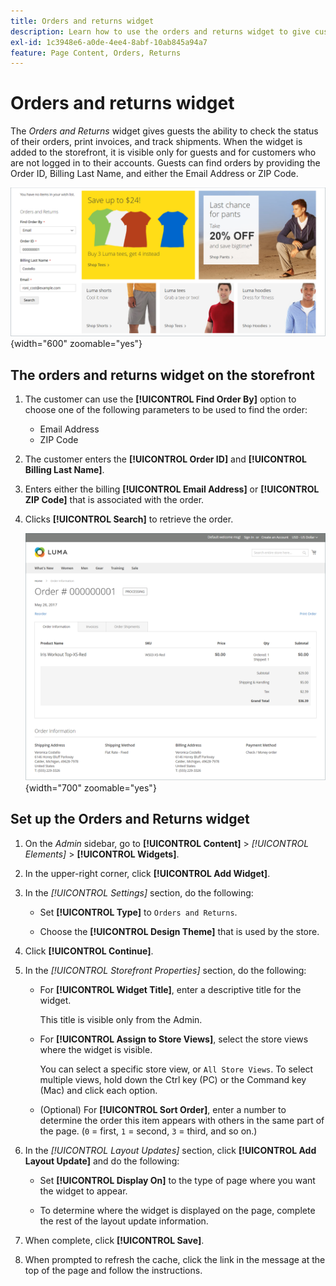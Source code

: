 ```yaml
---
title: Orders and returns widget
description: Learn how to use the orders and returns widget to give customers the ability to check the status of their orders, print invoices, and track shipments.
exl-id: 1c3948e6-a0de-4ee4-8abf-10ab845a94a7
feature: Page Content, Orders, Returns
---
```

# Orders and returns widget

The _Orders and Returns_ widget gives guests the ability to check the status of their orders, print invoices, and track shipments. When the widget is added to the storefront, it is visible only for guests and for customers who are not logged in to their accounts. Guests can find orders by providing the Order ID, Billing Last Name, and either the Email Address or ZIP Code.

![Orders and Returns widget in the sidebar on the storefront](./assets/storefront-widget-orders-returns-sidebar.png){width="600" zoomable="yes"}

## The orders and returns widget on the storefront

1. The customer can use the **[!UICONTROL Find Order By]** option to choose one of the following parameters to be used to find the order:

   - Email Address
   - ZIP Code

1. The customer enters the **[!UICONTROL Order ID]** and **[!UICONTROL Billing Last Name]**.

1. Enters either the billing **[!UICONTROL Email Address]** or **[!UICONTROL ZIP Code]** that is associated with the order.

1. Clicks **[!UICONTROL Search]** to retrieve the order.

   ![Order information displayed in the storefront](./assets/storefront-widget-orders-returns-view.png){width="700" zoomable="yes"}

## Set up the Orders and Returns widget

1. On the _Admin_ sidebar, go to **[!UICONTROL Content]** > _[!UICONTROL Elements]_ > **[!UICONTROL Widgets]**.

1. In the upper-right corner, click **[!UICONTROL Add Widget]**.

1. In the _[!UICONTROL Settings]_ section, do the following:

   - Set **[!UICONTROL Type]** to `Orders and Returns`.

   - Choose the **[!UICONTROL Design Theme]** that is used by the store.

1. Click **[!UICONTROL Continue]**.

1. In the _[!UICONTROL Storefront Properties]_ section, do the following:

   - For **[!UICONTROL Widget Title]**, enter a descriptive title for the widget.

      This title is visible only from the Admin.

   - For **[!UICONTROL Assign to Store Views]**, select the store views where the widget is visible.

      You can select a specific store view, or `All Store Views`. To select multiple views, hold down the Ctrl key (PC) or the Command key (Mac) and click each option.

   - (Optional) For **[!UICONTROL Sort Order]**, enter a number to determine the order this item appears with others in the same part of the page. (`0` = first, `1` = second, `3` = third, and so on.)

1. In the _[!UICONTROL Layout Updates]_ section, click **[!UICONTROL Add Layout Update]** and do the following:

   - Set **[!UICONTROL Display On]** to the type of page where you want the widget to appear.

   - To determine where the widget is displayed on the page, complete the rest of the layout update information.

1. When complete, click **[!UICONTROL Save]**.

1. When prompted to refresh the cache, click the link in the message at the top of the page and follow the instructions.
